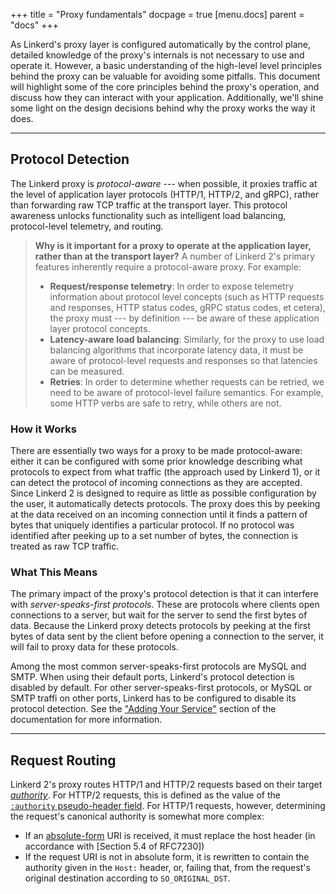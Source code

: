 +++
title = "Proxy fundamentals"
docpage = true
[menu.docs]
  parent = "docs"
+++

As Linkerd's proxy layer is configured automatically by the control plane,
detailed knowledge of the proxy's internals is not necessary to use and
operate it. However, a basic understanding of the high-level level principles
behind the proxy can be valuable for avoiding some pitfalls. This document will
highlight some of the core principles behind the proxy's operation, and discuss
how they can interact with your application. Additionally, we'll shine some
light on the design decisions behind why the proxy works the way it does.

____

## Protocol Detection

The Linkerd proxy is *protocol-aware* --- when possible, it proxies traffic
at the level of application layer protocols (HTTP/1, HTTP/2, and gRPC), rather
than forwarding raw TCP traffic at the transport layer. This protocol awareness
unlocks functionality such as intelligent load balancing, protocol-level
telemetry, and routing.

> **Why is it important for a proxy to operate at the application layer, rather
> than at the transport layer?**
> A number of Linkerd 2's primary features inherently require a protocol-aware
> proxy. For example:
> + **Request/response telemetry**: In order to expose telemetry information
>   about protocol level concepts (such as HTTP requests and responses, HTTP
>   status codes, gRPC status codes, et cetera), the proxy must --- by
>   definition --- be aware of these application layer protocol concepts.
> + **Latency-aware load balancing**: Similarly, for the proxy to use load
>   balancing algorithms that incorporate latency data, it must be aware of
>   protocol-level requests and responses so that latencies can be measured.
> + **Retries**: In order to determine whether requests can be retried, we
>   need to be aware of protocol-level failure semantics. For example, some
>   HTTP verbs are safe to retry, while others are not.

### How it Works

There are essentially two ways for a proxy to be made protocol-aware: either it
can be configured with some prior knowledge describing what protocols to expect
from what traffic (the approach used by Linkerd 1), or it can detect the protocol
of incoming connections as they are accepted. Since Linkerd 2 is designed to
require as little as possible configuration by the user, it automatically detects
protocols. The proxy does this by peeking at the data received on an incoming
connection until it finds a pattern of bytes that uniquely identifies a particular
protocol. If no protocol was identified after peeking up to a set number of bytes,
the connection is treated as raw TCP traffic.

### What This Means

The primary impact of the proxy's protocol detection is that it can interfere
with *server-speaks-first protocols*. These are protocols where clients
open connections to a server, but wait for the server to send the first bytes
of data. Because the Linkerd proxy detects protocols by peeking at the first
bytes of data sent by the client before opening a connection to the server,
it will fail to proxy data for these protocols.

Among the most common server-speaks-first protocols are MySQL and SMTP.
When using their default ports, Linkerd's protocol detection is disabled by
default. For other server-speaks-first protocols, or MySQL or SMTP traffi
on other ports, Linkerd has to be configured to disable its protocol detection.
See the ["Adding Your Service"] section of the documentation for more information.

["Adding Your Service"]: /adding-your-service#server-speaks-first-protocols

____

## Request Routing

Linkerd 2's proxy routes HTTP/1 and HTTP/2 requests based on their target
[*authority*]. For HTTP/2 requests, this is defined as the value of the
[`:authority` pseudo-header field]. For HTTP/1 requests, however, determining
the request's canonical authority is somewhat more complex:
- If an [absolute-form] URI is received, it must replace
   the host header (in accordance with [Section 5.4 of RFC7230])
- If the request URI is not in absolute form, it is rewritten to contain
  the authority given in the `Host:` header, or, failing that, from the
  request's original destination according to `SO_ORIGINAL_DST`.

[*authority*]: https://tools.ietf.org/html/rfc3986#section-3.2
[`:authority` pseudo-header field]: https://tools.ietf.org/html/rfc7540#section-8.1.2.3
[absolute-form]: https://tools.ietf.org/html/rfc7230#section-5.3.2
[Section 5.4 of RFC7320]: https://tools.ietf.org/html/rfc7230#section-5.4
